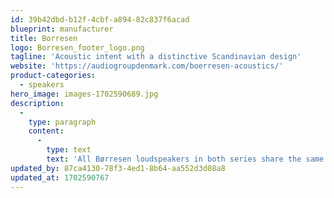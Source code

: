 ```yaml
---
id: 39b42dbd-b12f-4cbf-a894-82c837f6acad
blueprint: manufacturer
title: Borresen
logo: Borresen_footer_logo.png
tagline: 'Acoustic intent with a distinctive Scandinavian design'
website: 'https://audiogroupdenmark.com/boerresen-acoustics/'
product-categories:
  - speakers
hero_image: images-1702590689.jpg
description:
  -
    type: paragraph
    content:
      -
        type: text
        text: 'All Børresen loudspeakers in both series share the same audio characteristics: An unprecedented musical authenticity, absolutely balanced and very natural in sound. The higher series offer even greater midrange clarity, a deeper bass response and an amazingly holistic, authentic soundstage.'
updated_by: 87ca4130-78f3-4ed1-8b64-aa552d3d08a8
updated_at: 1702590767
---
```


